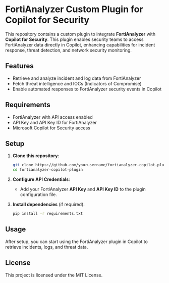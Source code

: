 # FortiAnalyzer Custom Plugin for Copilot for Security

This repository contains a custom plugin to integrate **FortiAnalyzer** with **Copilot for Security**. This plugin enables security teams to access FortiAnalyzer data directly in Copilot, enhancing capabilities for incident response, threat detection, and network security monitoring.

## Features

- Retrieve and analyze incident and log data from FortiAnalyzer
- Fetch threat intelligence and IOCs (Indicators of Compromise)
- Enable automated responses to FortiAnalyzer security events in Copilot

## Requirements

- FortiAnalyzer with API access enabled
- API Key and API Key ID for FortiAnalyzer
- Microsoft Copilot for Security access

## Setup

1. **Clone this repository**:
   ```bash
   git clone https://github.com/yourusername/fortianalyzer-copilot-plugin.git
   cd fortianalyzer-copilot-plugin
   ```

2. **Configure API Credentials**:
   - Add your FortiAnalyzer **API Key** and **API Key ID** to the plugin configuration file.

3. **Install dependencies** (if required):
   ```bash
   pip install -r requirements.txt
   ```

## Usage

After setup, you can start using the FortiAnalyzer plugin in Copilot to retrieve incidents, logs, and threat data.

## License

This project is licensed under the MIT License.
